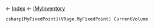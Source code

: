 ← [Index](Api-Index) ← [IMyInventory](VRage.Game.ModAPI.Ingame.IMyInventory)

```csharp[MyFixedPoint](VRage.MyFixedPoint) CurrentVolume```